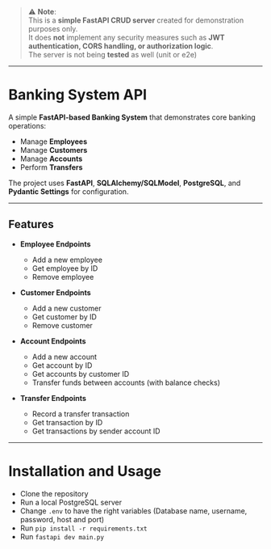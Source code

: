 

> ⚠️ **Note**:  
> This is a **simple FastAPI CRUD server** created for demonstration purposes only.  
> It does **not** implement any security measures such as **JWT authentication, CORS handling, or authorization logic**.  
> The server is not being **tested** as well (unit or e2e)

---

# Banking System API

A simple **FastAPI-based Banking System** that demonstrates core banking operations:  
- Manage **Employees**  
- Manage **Customers**  
- Manage **Accounts**  
- Perform **Transfers**  

The project uses **FastAPI**, **SQLAlchemy/SQLModel**, **PostgreSQL**, and **Pydantic Settings** for configuration.  

---

## Features

- **Employee Endpoints**
  - Add a new employee
  - Get employee by ID
  - Remove employee

- **Customer Endpoints**
  - Add a new customer
  - Get customer by ID
  - Remove customer

- **Account Endpoints**
  - Add a new account
  - Get account by ID
  - Get accounts by customer ID
  - Transfer funds between accounts (with balance checks)

- **Transfer Endpoints**
  - Record a transfer transaction
  - Get transaction by ID
  - Get transactions by sender account ID

---

# Installation and Usage
- Clone the repository
- Run a local PostgreSQL server
- Change `.env` to have the right variables (Database name, username, password, host and port)
- Run `pip install -r requirements.txt`
- Run `fastapi dev main.py`
